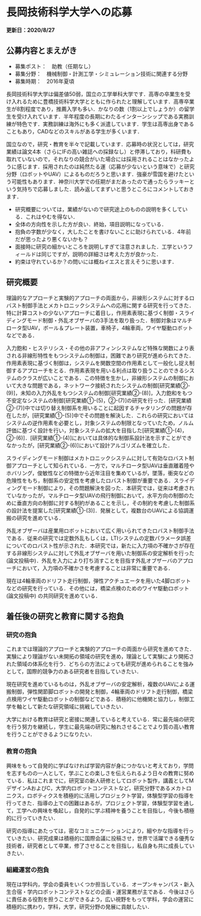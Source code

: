 # 長岡技術科学大学への応募

**更新日：2020/8/27**

## 公募内容とまえがき

* 募集ポスト：　助教（任期なし）
* 募集分野：　機械制御・計測工学・シミュレーション技術に関連する分野
* 募集時期：　2016年夏頃

長岡技術科学大学は偏差値50弱，国立の工学単科大学です．高専の卒業生を受け入れるために豊橋技術科学大学とともに作られたと理解しています．高専卒業生が8割程度であり，推薦入学も多い．かなりの数（1割以上でしょうか）の留学生を受け入れています．半年程度の長期にわたるインターンシップである実務訓練が特色です．実務訓練は海外にも多く派遣しています．学生は高専出身であることもあり，CADなどのスキルがある学生が多くいます．

国立なので，研究・教育を半々で記載しています．応募時の状況としては，研究業績は論文4本（さらにIFの高い雑誌への採録なし）と停滞しており，科研費も取れていないので，それなりの競合がいた場合には採用されることはなかったように感じます．採用されたのは純然たる運（応募が少ないという意味で）と研究分野（ロボットやUAV）によるものだろうと思います．強豪が雪国を避けたという可能性もあります．神奈川大学での任期がまだあったので通ったらラッキーという気持ちで応募しました．読み返してまずいと思うところにコメントしておきます．

* 研究概要については，業績がないので研究途上のものの説明を多くしている．これはやむを得ない．
* 全体の方向性を示した方が良い．終始，項目説明になっている．
* 抱負の字数が少なく，大したことを書けないことに助けられている．4年前だが思ったより悪くないかも？
* 面接時に研究の細かいところを説明しすぎて注意されました．工学というフィールドは同じですが，説明の詳細さは考えた方が良かった．
* 約束は守れているか？の問いには概ねイエスと言えそうに思います．

## 研究概要

理論的なアプローチと実験的アプローチの両面から，非線形システムに対するロバスト制御手法とメカトロニックシステムへの応用に関する研究を行ってきた．特に計算コストの少ないアプローチに着目し，作用素表現に基づく制御・スライディングモード制御・外乱オブザーバの3手法を取り扱った．制御対象はマルチロータ型UAV，ボール＆プレート装置，車椅子，4輪車両，ワイヤ駆動ロボットなどである．

入力飽和・ヒステリシス・その他の非アフィンシステムなど特殊な関数により表される非線形特性をもつシステムの制御は，困難であり研究が進められてきた．作用素表現に基づく制御は，システムを関数空間の作用素として一般化し捉え制御するアプローチをとる．作用素表現を用いる利点は取り扱うことのできるシステムのクラスが広いことである．この特徴を生かし，非線形システムの制御において大きな問題である，ネットワーク接続されたシステムの制御[研究業績②-(9)]，未知の入力外乱をもつシステムの制御[研究業績②-(8)]，入力飽和をもつ不安定なシステムの制御[研究業績①-(5)，②-(7)]の研究を行った．[研究業績②-(7)]中では切り替え制御系を用いることに起因するチャタリングの問題が存在したが，[研究業績①-(5)]中でその問題を解決した．これらの研究においてはシステムの逆作用素を必要とし，対象システムの制限となっていたため，ノルム評価に基づく設計を行い，対象システムの拡大を目指した[研究業績①-(4)，②-(6)]．[研究業績①-(4)]においては具体的な制御系設計法を示すことができなかったが，[研究業績②-(6)]において設計アルゴリズムを確立した．

スライディングモード制御はメカトロニックシステムに対して有効なロバスト制御アプローチとして知られている．一方で，マルチロータ型UAVは垂直離着陸やホバリング，俊敏性などの特徴から近年注目を集めているが，墜落，衝突などの危険性をもち，制御系の安定性を考慮したロバスト制御が重要である．スライディングモード制御により，その問題解決を図った．本研究では，従来は考慮されていなかったが，マルチロータ型UAVの飛行制御において，水平方向の制御のために垂直方向の制御に対する制約があることを示し，その制約を考慮した制御系の設計法を提案した[研究業績①-(3)]．発展として，複数台のUAVによる協調運搬の研究を進めている．

外乱オブザーバは産業用ロボットにおいて広く用いられてきたロバスト制御手法である．従来の研究では定数外乱もしくは，LTIシステムの定数パラメータ誤差についてのロバスト性が示された．本研究では，新たに入力項の不確かさが存在する非線形システムに対して外乱オブザーバを用いた制御系の安定解析を行った (論文投稿中)．外乱を入力により打ち消すことを目指す外乱オブザーバのアプローチにおいて，入力項の不確かさを考慮することは非常に重要である． 

現在は4輪車両のドリフト走行制御，弾性アクチュエータを用いた4脚ロボットなどの研究を行っている．その他には，橋梁点検のためのワイヤ駆動ロボット (論文投稿中) の共同研究を進めている．

## 着任後の研究と教育に関する抱負

### 研究の抱負

これまでは理論的アプローチと実験的アプローチの両面から研究を進めてきた．実験により理論がない未開拓の領域の研究を進め，理論として実験により開拓された領域の体系化を行う．どちらの方法によっても研究が進められることを強みとして，国際的競争力のある研究者を目指していきたい． 

現在研究を進めているものは，外乱オブザーバの安定解析，複数のUAVによる運搬制御，弾性関節脚ロボットの開発と制御，4輪車両のドリフト走行制御，橋梁点検用ワイヤ駆動ロボットの制御などである．積極的に他機関と協力し，制御工学を軸として新たな研究領域に挑戦していきたい．

大学における教育は研究と密接に関連していると考えている．常に最先端の研究を行う努力を継続し，学生に最先端の研究に触れさせることでより質の高い教育を行うことができるようになりたい．

### 教育の抱負

興味をもって自発的に学ばなければ学習内容が身につかないと考えており，学問を志すものの一人として，学ぶことの楽しさを伝えられるよう日々の教育に努めている．私はこれまでに，研究室の新人研修としてロボット製作，講義としてMデザインAおよびC，大学内ロボットコンテストなど，研究分野であるメカトロニクス，ロボティクスを積極的に活用しプロジェクト学習，体験型学習の指導を行ってきた．指導の上での困難はあるが，プロジェクト学習，体験型学習を通して，工学への興味を喚起し，自発的に学ぶ精神を養うことを目指し，今後も積極的に行っていきたい．

研究の指導にあたっては，密なコミュニケーションにより，細やかな指導を行っていきたい．研究成果は積極的に国際会議に投稿させ，世界で活躍できる優秀な技術者，研究者として卒業，修了させることを目指し，私自身も共に成長していきたい．

### 組織運営の抱負

現在は学科内，学会の委員をいくつか担当している．オープンキャンパス・新入生合宿・学内ロボットコンテストなどの企画・運営業務が主である．今後はさらに責任ある役割を担うことができるよう，広い視野をもって学科，学会の運営に積極的に携わり，学科，大学，研究分野の発展に貢献したい．




